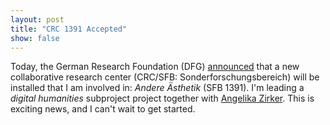 ```yaml
---
layout: post
title: "CRC 1391 Accepted"
show: false
---
```


Today, the German Research Foundation (DFG) [announced](https://www.dfg.de/service/presse/pressemitteilungen/2019/pressemitteilung_nr_17/index.html) that a new collaborative research center (CRC/SFB: Sonderforschungsbereich) will be installed that I am involved in: *Andere Ästhetik* (SFB 1391). I'm leading a *digital humanities* subproject project together with [Angelika Zirker](http://www.englit.uni-tuebingen.de/?page_id=102). This is exciting news, and I can't wait to get started. 
